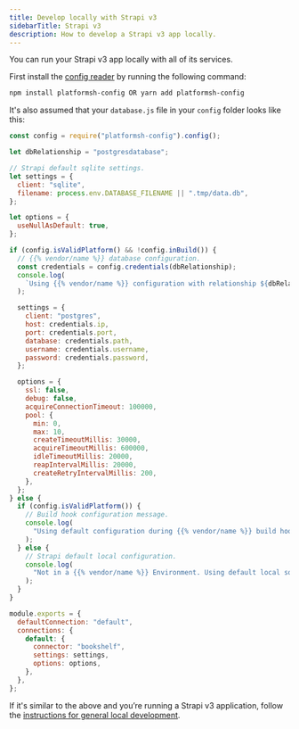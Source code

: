 ```yaml
---
title: Develop locally with Strapi v3
sidebarTitle: Strapi v3
description: How to develop a Strapi v3 app locally.
---
```


You can run your Strapi v3 app locally with all of its services.

First install the [config reader](/development/variables/use-variables.md#access-variables-in-your-app) by running the following command:

```bash
npm install platformsh-config OR yarn add platformsh-config
```

It's also assumed that your `database.js` file in your `config` folder looks like this:

```js
const config = require("platformsh-config").config();

let dbRelationship = "postgresdatabase";

// Strapi default sqlite settings.
let settings = {
  client: "sqlite",
  filename: process.env.DATABASE_FILENAME || ".tmp/data.db",
};

let options = {
  useNullAsDefault: true,
};

if (config.isValidPlatform() && !config.inBuild()) {
  // {{% vendor/name %}} database configuration.
  const credentials = config.credentials(dbRelationship);
  console.log(
    `Using {{% vendor/name %}} configuration with relationship ${dbRelationship}.`
  );

  settings = {
    client: "postgres",
    host: credentials.ip,
    port: credentials.port,
    database: credentials.path,
    username: credentials.username,
    password: credentials.password,
  };

  options = {
    ssl: false,
    debug: false,
    acquireConnectionTimeout: 100000,
    pool: {
      min: 0,
      max: 10,
      createTimeoutMillis: 30000,
      acquireTimeoutMillis: 600000,
      idleTimeoutMillis: 20000,
      reapIntervalMillis: 20000,
      createRetryIntervalMillis: 200,
    },
  };
} else {
  if (config.isValidPlatform()) {
    // Build hook configuration message.
    console.log(
      "Using default configuration during {{% vendor/name %}} build hook until relationships are available."
    );
  } else {
    // Strapi default local configuration.
    console.log(
      "Not in a {{% vendor/name %}} Environment. Using default local sqlite configuration."
    );
  }
}

module.exports = {
  defaultConnection: "default",
  connections: {
    default: {
      connector: "bookshelf",
      settings: settings,
      options: options,
    },
  },
};
```

If it's similar to the above and you’re running a Strapi v3 application,
follow the [instructions for general local development](/development/local/_index.md).
